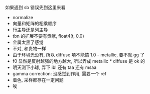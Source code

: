 如果遇到 sb 错误先到这里来看

* normalize
* 向量和矩阵的相乘顺序
* 行主导还是列主导
* tbn 的扩展不要有贡献, float4(t, 0.0)
* 金属太黑了感觉
* 不对, 和贵物一样
* 由于环境光没有, 所以 diffuse 项不能搞 1.0 - metallic, 要不就 gg 了
* f0 显然是反射越强的地方越大, 所以弄成 metallic * diffuse 是 ok 的
* 明天测下小球, 弄下 ibl 还有 taa 还有 msaa
* gamma correction: 没感觉到作用, 需要一个 ref
* 着色, 采样都存在一定问题
* 唉